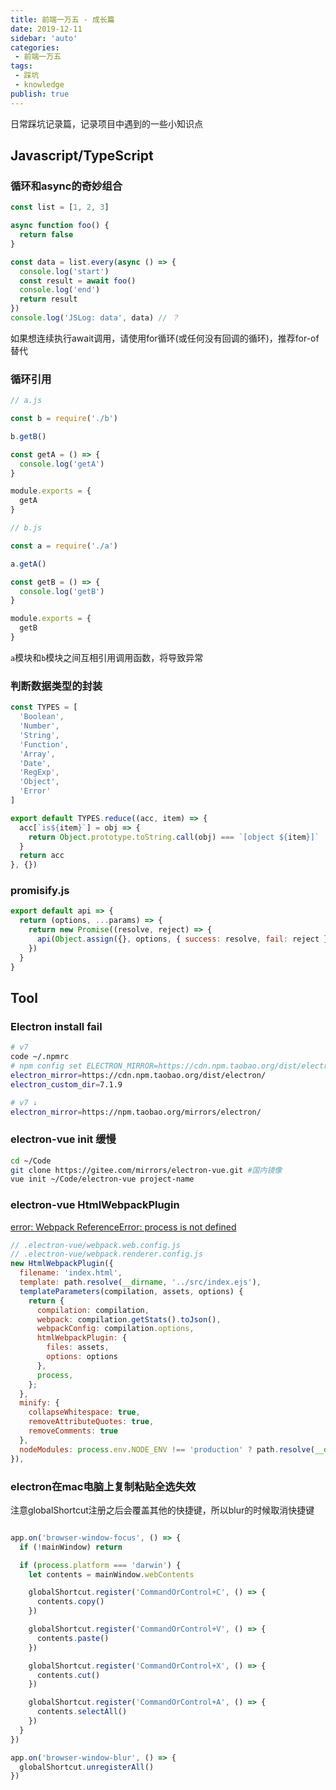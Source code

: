 ```yaml
--- 
title: 前端一万五 - 成长篇
date: 2019-12-11
sidebar: 'auto'
categories: 
 - 前端一万五
tags: 
 - 踩坑
 - knowledge
publish: true
---
```


日常踩坑记录篇，记录项目中遇到的一些小知识点

<!-- more -->

## Javascript/TypeScript

### 循环和async的奇妙组合

```js
const list = [1, 2, 3]

async function foo() {
  return false
}

const data = list.every(async () => {
  console.log('start')
  const result = await foo()
  console.log('end')
  return result
})
console.log('JSLog: data', data) // ？

```

如果想连续执行await调用，请使用for循环(或任何没有回调的循环)，推荐for-of替代

### 循环引用

```js
// a.js

const b = require('./b')

b.getB()

const getA = () => {
  console.log('getA')
}

module.exports = {
  getA
}

// b.js

const a = require('./a')

a.getA()

const getB = () => {
  console.log('getB')
}

module.exports = {
  getB
}
```

`a`模块和`b`模块之间互相引用调用函数，将导致异常

### 判断数据类型的封装

```js
const TYPES = [
  'Boolean',
  'Number',
  'String',
  'Function',
  'Array',
  'Date',
  'RegExp',
  'Object',
  'Error'
]

export default TYPES.reduce((acc, item) => {
  acc[`is${item}`] = obj => {
    return Object.prototype.toString.call(obj) === `[object ${item}]`
  }
  return acc
}, {})
```

### promisify.js

```js
export default api => {
  return (options, ...params) => {
    return new Promise((resolve, reject) => {
      api(Object.assign({}, options, { success: resolve, fail: reject }), ...params)
    })
  }
}
```

## Tool

### Electron install fail

```bash
# v7
code ~/.npmrc
# npm config set ELECTRON_MIRROR=https://cdn.npm.taobao.org/dist/electron/
electron_mirror=https://cdn.npm.taobao.org/dist/electron/
electron_custom_dir=7.1.9

# v7 ↓
electron_mirror=https://npm.taobao.org/mirrors/electron/
```

### electron-vue init 缓慢

```bash
cd ~/Code
git clone https://gitee.com/mirrors/electron-vue.git #国内镜像
vue init ~/Code/electron-vue project-name
```

### electron-vue HtmlWebpackPlugin

[error: Webpack ReferenceError: process is not defined](https://github.com/SimulatedGREG/electron-vue/issues/871)

```js
// .electron-vue/webpack.web.config.js
// .electron-vue/webpack.renderer.config.js
new HtmlWebpackPlugin({
  filename: 'index.html',
  template: path.resolve(__dirname, '../src/index.ejs'),
  templateParameters(compilation, assets, options) {
    return {
      compilation: compilation,
      webpack: compilation.getStats().toJson(),
      webpackConfig: compilation.options,
      htmlWebpackPlugin: {
        files: assets,
        options: options
      },
      process,
    };
  },
  minify: {
    collapseWhitespace: true,
    removeAttributeQuotes: true,
    removeComments: true
  },
  nodeModules: process.env.NODE_ENV !== 'production' ? path.resolve(__dirname, '../node_modules') : false
}),
```

### electron在mac电脑上复制粘贴全选失效

注意globalShortcut注册之后会覆盖其他的快捷键，所以blur的时候取消快捷键

```js

app.on('browser-window-focus', () => {
  if (!mainWindow) return

  if (process.platform === 'darwin') {
    let contents = mainWindow.webContents

    globalShortcut.register('CommandOrControl+C', () => {
      contents.copy()
    })

    globalShortcut.register('CommandOrControl+V', () => {
      contents.paste()
    })

    globalShortcut.register('CommandOrControl+X', () => {
      contents.cut()
    })

    globalShortcut.register('CommandOrControl+A', () => {
      contents.selectAll()
    })
  }
})

app.on('browser-window-blur', () => {
  globalShortcut.unregisterAll()
})
```
